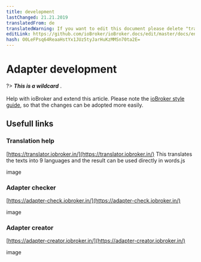 ```yaml
---
title: development
lastChanged: 21.21.2019
translatedFrom: de
translatedWarning: If you want to edit this document please delete "translatedFrom" field, elsewise this document will be translated automatically again
editLink: https://github.com/ioBroker/ioBroker.docs/edit/master/docs/en/dev/README.md
hash: O0LeFPsq64ReaaHstYx1JUz5tyJarHuKzMMSn70ta2E=
---
```

# Adapter development
?> ***This is a wildcard*** . <br><br> Help with ioBroker and extend this article. Please note the [ioBroker style guide](community/styleguidedoc), so that the changes can be adopted more easily.

## Usefull links
### Translation help
[https://translator.iobroker.in/](https://translator.iobroker.in/) This translates the texts into 9 languages and the result can be used directly in words.js

image

### Adapter checker
[https://adapter-check.iobroker.in/](https://adapter-check.iobroker.in/)

image

### Adapter creator
[https://adapter-creator.iobroker.in/](https://adapter-creator.iobroker.in/)

image